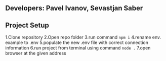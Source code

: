 ## Developers: Pavel Ivanov, Sevastjan Saber

## Project Setup

1.Clone repository
2.Open repo folder
3.run command `npm i`
4.rename env. example to .env
5.populate the new .env file with correct connection information
6.run project from terminal using command `node .`
7.open browser at the given address